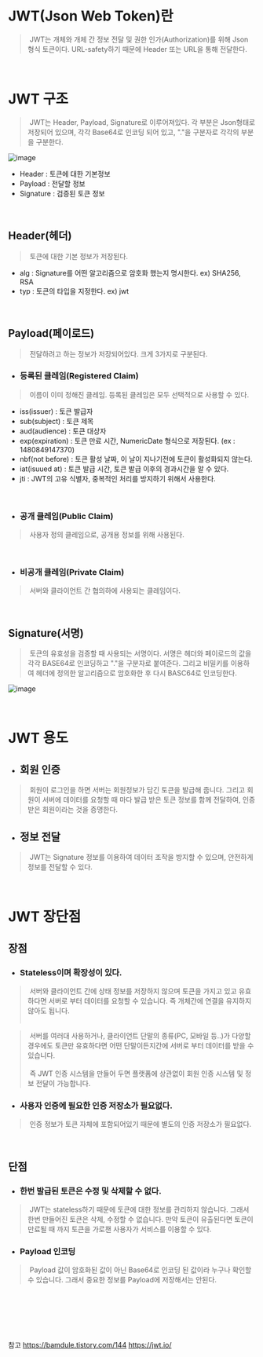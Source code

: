 # JWT(Json Web Token)란
> &nbsp;JWT는 개체와 개체 간 정보 전달 및 권한 인가(Authorization)를 위해 Json 형식 토큰이다. URL-safety하기 때문에 Header 또는 URL을 통해 전달한다.

<br>

# JWT 구조
> &nbsp;JWT는 Header, Payload, Signature로 이루어져있다. 각 부분은 Json형태로 저장되어 있으며, 각각 Base64로 인코딩 되어 있고, "."을 구분자로 각각의 부분을 구분한다.

![image](https://user-images.githubusercontent.com/74396651/204966947-a7b76488-9589-4711-93e5-81a722aa0d56.png)


- Header : 토큰에 대한 기본정보
- Payload : 전달할 정보
- Signature : 검증된 토큰 정보

<br>

## Header(헤더)
> &nbsp;토큰에 대한 기본 정보가 저장된다.
- alg : Signature를 어떤 알고리즘으로 암호화 했는지 명시한다. ex) SHA256, RSA
- typ : 토큰의 타입을 지정한다. ex) jwt

<br>

## Payload(페이로드)
> &nbsp;전달하려고 하는 정보가 저장되어있다. 크게 3가지로 구분된다.

- ### 등록된 클레임(Registered Claim)
> &nbsp;이름이 이미 정해진 클레임. 등록된 클레임은 모두 선택적으로 사용할 수 있다.
   - iss(issuer) : 토큰 발급자
   - sub(subject) : 토큰 제목
   - aud(audience) : 토큰 대상자
   - exp(expiration) : 토큰 만료 시간, NumericDate 형식으로 저장된다. (ex : 1480849147370)
   - nbf(not before) : 토큰 활성 날짜, 이 날이 지나기전에 토큰이 활성화되지 않는다.
   - iat(isuued at) : 토큰 발급 시간, 토큰 발급 이후의 경과시간을 알 수 있다.
   - jti : JWT의 고유 식별자, 중복적인 처리를 방지하기 위해서 사용한다. 

<br>

- ### 공개 클레임(Public Claim)
> &nbsp;사용자 정의 클레임으로, 공개용 정보를 위해 사용된다.

<br>

- ### 비공개 클레임(Private Claim)
> &nbsp;서버와 클라이언트 간 협의하에 사용되는 클레임이다.

<br>

## Signature(서명)
> &nbsp;토큰의 유효성을 검증할 때 사용되는 서명이다. 서명은 헤더와 페이로드의 값을 각각 BASE64로 인코딩하고 "."을 구분자로 붙여준다. 그리고 비밀키를 이용하여 헤더에 정의한 알고리즘으로 암호화한 후 다시 BASC64로 인코딩한다.

![image](https://user-images.githubusercontent.com/74396651/202888605-70548e48-0dfc-421f-8ce6-2e01e1453105.png)

<br>

# JWT 용도
- ## 회원 인증
> &nbsp;회원이 로그인을 하면 서버는 회원정보가 담긴 토큰을 발급해 줍니다. 그리고 회원이 서버에 데이터를 요청할 때 마다 발급 받은 토큰 정보를 함께 전달하여, 인증받은 회원이라는 것을 증명한다.

- ## 정보 전달
> &nbsp;JWT는 Signature 정보를 이용하여 데이터 조작을 방지할 수 있으며, 안전하게 정보를 전달할 수 있다.

<br>

# JWT 장단점

## 장점
- ### Stateless이며 확장성이 있다.
> &nbsp;서버와 클라이언트 간에 상태 정보를 저장하지 않으며 토큰을 가지고 있고 유효하다면 서버로 부터 데이터를 요청할 수 있습니다. 즉 개체간에 연결을 유지하지 않아도 됩니다.<br><br>

> &nbsp;서버를 여러대 사용하거나, 클라이언트 단말의 종류(PC, 모바일 등..)가 다양할 경우에도 토큰만 유효하다면 어떤 단말이든지간에 서버로 부터 데이터를 받을 수 있습니다. <br><br>
> &nbsp;즉 JWT 인증 시스템을 만들어 두면 플랫폼에 상관없이 회원 인증 시스템 및 정보 전달이 가능합니다. 

- ### 사용자 인증에 필요한 인증 저장소가 필요없다.
> &nbsp;인증 정보가 토큰 자체에 포함되어있기 때문에 별도의 인증 저장소가 필요없다.

<br>

## 단점
- ### 한번 발급된 토큰은 수정 및 삭제할 수 없다.
> &nbsp;JWT는 stateless하기 때문에 토큰에 대한 정보를 관리하지 않습니다. 그래서 한번 만들어진 토큰은 삭제, 수정할 수 없습니다. 만약 토큰이 유출된다면 토큰이 만료될 때 까지 토큰을 가로챈 사용자가 서비스를 이용할 수 있다.

- ### Payload 인코딩
> &nbsp;Payload 값이 암호화된 값이 아닌 Base64로 인코딩 된 값이라 누구나 확인할 수 있습니다. 그래서 중요한 정보를 Payload에 저장해서는 안된다.


<br>
<br>
<br>
<br>
<br>

참고
https://bamdule.tistory.com/144
https://jwt.io/
















